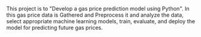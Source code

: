 
This project is to "Develop a gas price prediction model using Python". In this gas price data is Gathered and Preprocess it and analyze the data, select appropriate machine learning models, train, evaluate, and deploy the model for predicting future gas prices.
